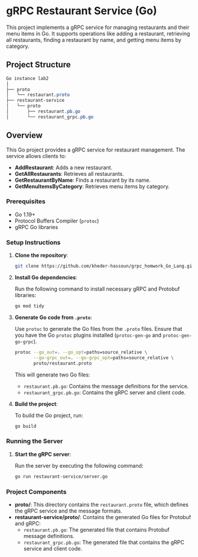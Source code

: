 # gRPC Restaurant Service (Go)

This project implements a gRPC service for managing restaurants and their menu items in Go.
It supports operations like adding a restaurant, retrieving all restaurants,
finding a restaurant by name, and getting menu items by category.

## Project Structure

``` css
Go instance lab2
│
├── proto
│   └── restaurant.proto
├── restaurant-service
│   └── proto
│       ├── restaurant.pb.go
│       └── restaurant_grpc.pb.go
```

## Overview

This Go project provides a gRPC service for restaurant management. The service allows clients to:

- **AddRestaurant**: Adds a new restaurant.
- **GetAllRestaurants**: Retrieves all restaurants.
- **GetRestaurantByName**: Finds a restaurant by its name.
- **GetMenuItemsByCategory**: Retrieves menu items by category.

### Prerequisites

- Go 1.19+
- Protocol Buffers Compiler (`protoc`)
- gRPC Go libraries

### Setup Instructions

1. **Clone the repository**:

   ```bash
   git clone https://github.com/kheder-hassoun/grpc_homwork_Go_Lang.git
   ```

2. **Install Go dependencies**:

   Run the following command to install necessary gRPC and Protobuf libraries:

   ```bash
   go mod tidy
   ```

3. **Generate Go code from `.proto`**:

   Use `protoc` to generate the Go files from the `.proto` files. Ensure that you have the Go `protoc` plugins installed (`protoc-gen-go` and `protoc-gen-go-grpc`).

   ```bash
   protoc --go_out=. --go_opt=paths=source_relative \
          --go-grpc_out=. --go-grpc_opt=paths=source_relative \
          proto/restaurant.proto
   ```

   This will generate two Go files:

   - `restaurant.pb.go`: Contains the message definitions for the service.
   - `restaurant_grpc.pb.go`: Contains the gRPC server and client code.

4. **Build the project**:

   To build the Go project, run:

   ```bash
   go build
   ```

### Running the Server

1. **Start the gRPC server**:

   Run the server by executing the following command:

   ```bash
   go run restaurant-service/server.go
   ```

### Project Components

- **proto/**: This directory contains the `restaurant.proto` file, which defines the gRPC service and the message formats.
- **restaurant-service/proto/**: Contains the generated Go files for Protobuf and gRPC:
  - `restaurant.pb.go`: The generated file that contains Protobuf message definitions.
  - `restaurant_grpc.pb.go`: The generated file that contains the gRPC service and client code.
